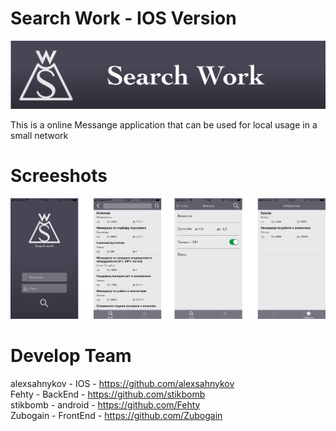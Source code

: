 # Search Work - IOS Version
![alt text](logoGit//Artboard@3x.png)

 This is a online Messange application that can be used for local usage in a small network
 # Screeshots
![alt text](LogoGit//Group.png "Screeshots")
# Develop Team
alexsahnykov - IOS - https://github.com/alexsahnykov <br/>
Fehty - BackEnd - https://github.com/stikbomb <br/>
stikbomb - android - https://github.com/Fehty <br/>
Zubogain - FrontEnd - https://github.com/Zubogain <br/>
